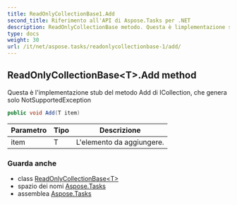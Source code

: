 ```yaml
---
title: ReadOnlyCollectionBase1.Add
second_title: Riferimento all'API di Aspose.Tasks per .NET
description: ReadOnlyCollectionBase metodo. Questa è limplementazione stub del metodo Add di ICollection che genera solo NotSupportedException
type: docs
weight: 30
url: /it/net/aspose.tasks/readonlycollectionbase-1/add/
---
```

## ReadOnlyCollectionBase&lt;T&gt;.Add method

Questa è l'implementazione stub del metodo Add di ICollection, che genera solo NotSupportedException

```csharp
public void Add(T item)
```

| Parametro | Tipo | Descrizione |
| --- | --- | --- |
| item | T | L'elemento da aggiungere. |

### Guarda anche

* class [ReadOnlyCollectionBase&lt;T&gt;](../)
* spazio dei nomi [Aspose.Tasks](../../readonlycollectionbase-1/)
* assemblea [Aspose.Tasks](../../../)


